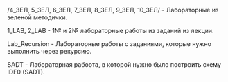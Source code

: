 /4_ЗЕЛ, 5_ЗЕЛ, 6_ЗЕЛ, 7_ЗЕЛ, 8_ЗЕЛ, 9_ЗЕЛ, 10_ЗЕЛ/ - Лабораторные из зеленой методички.

1_LAB, 2_LAB - 1№ и 2№ лабораторные работы из заданий из лекции.

Lab_Recursion - Лабораторные работы с заданиями, которые нужно выполнить через рекурсию.

SADT - Лабораторная рабоота, в которой нужно было построить схему IDF0 (SADT).
